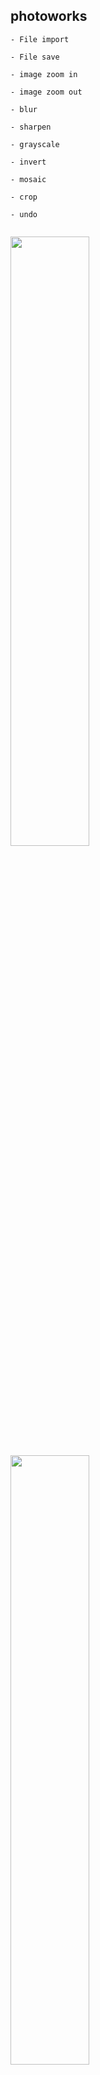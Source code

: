 ## photoworks

```
- File import

- File save

- image zoom in

- image zoom out

- blur

- sharpen

- grayscale

- invert

- mosaic

- crop

- undo


```

<img src="https://blogfiles.pstatic.net/MjAyMDExMzBfMTIw/MDAxNjA2NzI5NTkxMTUw.n7nKY3OCtXPd9wT6hPrHeWp4y8p1BMED4jSiqqg_4Jcg.fzUUebmPZxIuaNo2HUImrG-MISQOu54_FRgerSMW57Eg.PNG.kimmin2_/image.png" width="50%">
<img src="https://blogfiles.pstatic.net/MjAyMDExMzBfNTgg/MDAxNjA2NzI5NTc0Mjc3.guS9WyGgSxbis4F63_TBGE-gif2iPVnAJbXx8TVAeDIg.PBu2m0ioZweBtPIHIPpqC0fgpuDr7lSaM0ilKo28ICQg.PNG.kimmin2_/image.png" width="50%">
